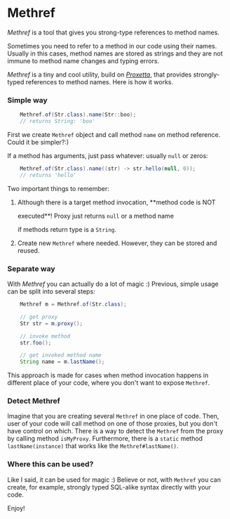 # Methref

_Methref_ is a tool that gives you strong-type references to method names.

Sometimes you need to refer to a method in our code using their names. Usually in this cases, method names are stored as strings and they are not immune to method name changes and typing errors.

_Methref_ is a tiny and cool utility, build on [_Proxetta_](/proxetta/), that provides strongly-typed references to method names. Here is how it works.

### Simple way

```java
    Methref.of(Str.class).name(Str::boo);
    // returns String: 'boo'
```

First we create `Methref` object and call method `name` on method reference. Could it be simpler?:\)

If a method has arguments, just pass whatever: usually `null` or zeros:

```java
    Methref.of(Str.class).name((str) -> str.hello(null, 0));
    // returns 'hello'
```

Two important things to remember:

1. Although there is a target method invocation, \*\*method code is NOT

   executed\*\*! Proxy just returns `null` or a method name

   if methods return type is a `String`.

2. Create new `Methref` where needed. However, they can be stored and reused.

### Separate way

With _Methref_ you can actually do a lot of magic :\) Previous, simple usage can be split into several steps:

```java
    Methref m = Methref.of(Str.class);

    // get proxy
    Str str = m.proxy();

    // invoke method
    str.foo();

    // get invoked method name
    String name = m.lastName();
```

This approach is made for cases when method invocation happens in different place of your code, where you don't want to expose `Methref`.

### Detect Methref

Imagine that you are creating several `Methref` in one place of code. Then, user of your code will call method on one of those proxies, but you don't have control on which. There is a way to detect the `Methref` from the proxy by calling method `isMyProxy`. Furthermore, there is a `static` method `lastName(instance)` that works like the `Methref#lastName()`.

### Where this can be used?

Like I said, it can be used for magic :\) Believe or not, with `Methref` you can create, for example, strongly typed SQL-alike syntax directly with your code.

Enjoy!

